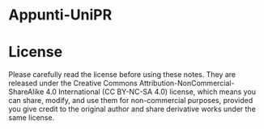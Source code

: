 # Appunti-UniPR
 
# License
Please carefully read the license before using these notes. They are released under the Creative Commons Attribution-NonCommercial-ShareAlike 4.0 International (CC BY-NC-SA 4.0) license, which means you can share, modify, and use them for non-commercial purposes, provided you give credit to the original author and share derivative works under the same license.
